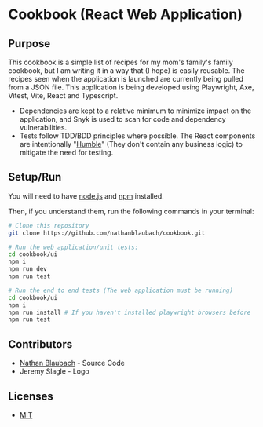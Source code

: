 # Cookbook (React Web Application)

## Purpose

This cookbook is a simple list of recipes for my mom's family's family cookbook, but I am writing it in a way that (I
hope) is easily reusable. The recipes seen when the application is launched are currently being pulled from a JSON file.
This application is being developed using Playwright, Axe, Vitest, Vite, React and Typescript.

- Dependencies are kept to a relative minimum to minimize impact on the application, and Snyk is used to scan for code
  and dependency vulnerabilities.
- Tests follow TDD/BDD principles where possible. The React components are
  intentionally "[Humble](https://martinfowler.com/bliki/HumbleObject.html)" (They don't
  contain any business logic) to mitigate the need for testing.

## Setup/Run

You will need to have [node.js](https://nodejs.org) and [npm](https://www.npmjs.com) installed.

Then, if you understand them, run the following commands in your terminal:

```sh
# Clone this repository
git clone https://github.com/nathanblaubach/cookbook.git

# Run the web application/unit tests:
cd cookbook/ui
npm i
npm run dev
npm run test

# Run the end to end tests (The web application must be running)
cd cookbook/ui
npm i
npm run install # If you haven't installed playwright browsers before
npm run test
```

## Contributors

- [Nathan Blaubach](https://github.com/nathanblaubach) - Source Code
- Jeremy Slagle - Logo

## Licenses

- [MIT](https://github.com/nathanblaubach/cookbook/blob/main/LICENSE)
